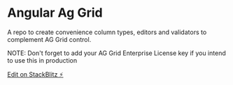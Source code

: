 # Angular Ag Grid

A repo to create convenience column types, editors and validators to complement AG Grid control.

NOTE: Don't forget to add your AG Grid Enterprise License key if you intend to use this in production

[Edit on StackBlitz ⚡️](https://stackblitz.com/edit/angular-baww1o)
